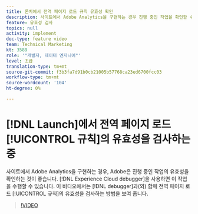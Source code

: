 ```yaml
---
title: 론치에서 전역 페이지 로드 규칙 유효성 확인
description: 사이트에서 Adobe Analytics을 구현하는 경우 진행 중인 작업을 확인할 수 있어야 합니다. Experience Cloud 디버거를 통해 구조 작업을 수행할 수 있습니다! 이 비디오는 디버거를 사용하여 전역 페이지 로드 규칙의 유효성을 검사하는 방법을 보여줍니다.
feature: 유효성 검사
topics: null
activity: implement
doc-type: feature video
team: Technical Marketing
kt: 3589
role: '"개발자, 데이터 엔지니어"'
level: 초급
translation-type: tm+mt
source-git-commit: f3b3fa7d91b0cb21005b57768ca23ed6700fcc03
workflow-type: tm+mt
source-wordcount: '104'
ht-degree: 0%

---
```



# [!DNL Launch]에서 전역 페이지 로드 [!UICONTROL 규칙]의 유효성을 검사하는 중

사이트에서 Adobe Analytics을 구현하는 경우, Adobe은 진행 중인 작업의 유효성을 확인하는 것이 좋습니다. [!DNL Experience Cloud debugger]을 사용하면 이 작업을 수행할 수 있습니다. 이 비디오에서는 [!DNL debugger]과(와) 함께 전역 페이지 로드 [!UICONTROL 규칙]의 유효성을 검사하는 방법을 보여 줍니다.

>[!VIDEO](https://video.tv.adobe.com/v/28776/?quality=12)
